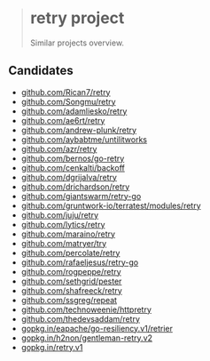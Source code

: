 > # retry project
>
> Similar projects overview.

## Candidates

- [github.com/Rican7/retry][]
- [github.com/Songmu/retry][]
- [github.com/adamliesko/retry][]
- [github.com/ae6rt/retry][]
- [github.com/andrew-plunk/retry][]
- [github.com/aybabtme/untilitworks][]
- [github.com/azr/retry][]
- [github.com/bernos/go-retry][]
- [github.com/cenkalti/backoff][]
- [github.com/dgrijalva/retry][]
- [github.com/drichardson/retry][]
- [github.com/giantswarm/retry-go][]
- [github.com/gruntwork-io/terratest/modules/retry][]
- [github.com/juju/retry][]
- [github.com/lytics/retry][]
- [github.com/maraino/retry][]
- [github.com/matryer/try][]
- [github.com/percolate/retry][]
- [github.com/rafaeljesus/retry-go][]
- [github.com/rogpeppe/retry][]
- [github.com/sethgrid/pester][]
- [github.com/shafreeck/retry][]
- [github.com/ssgreg/repeat][]
- [github.com/technoweenie/httpretry][]
- [github.com/thedevsaddam/retry][]
- [gopkg.in/eapache/go-resiliency.v1/retrier][]
- [gopkg.in/h2non/gentleman-retry.v2][]
- [gopkg.in/retry.v1][]

[github.com/Rican7/retry]:                         https://github.com/Rican7/retry/
[github.com/Songmu/retry]:                         https://github.com/Songmu/retry/
[github.com/adamliesko/retry]:                     https://github.com/adamliesko/retry/
[github.com/ae6rt/retry]:                          https://github.com/ae6rt/retry/
[github.com/andrew-plunk/retry]:                   https://github.com/andrew-plunk/retry/
[github.com/aybabtme/untilitworks]:                https://github.com/aybabtme/untilitworks/
[github.com/azr/retry]:                            https://github.com/azr/retry/
[github.com/bernos/go-retry]:                      https://github.com/bernos/go-retry/
[github.com/cenkalti/backoff]:                     https://github.com/cenkalti/backoff/
[github.com/dgrijalva/retry]:                      https://github.com/dgrijalva/retry/
[github.com/drichardson/retry]:                    https://github.com/drichardson/retry/
[github.com/giantswarm/retry-go]:                  https://github.com/giantswarm/retry-go/
[github.com/gruntwork-io/terratest/modules/retry]: https://github.com/gruntwork-io/terratest/
[github.com/juju/retry]:                           https://github.com/juju/retry/
[github.com/lytics/retry]:                         https://github.com/lytics/retry/
[github.com/maraino/retry]:                        https://github.com/maraino/retry/
[github.com/matryer/try]:                          https://github.com/matryer/try/
[github.com/percolate/retry]:                      https://github.com/percolate/retry/
[github.com/rafaeljesus/retry-go]:                 https://github.com/rafaeljesus/retry-go/
[github.com/rogpeppe/retry]:                       https://github.com/rogpeppe/retry/
[github.com/sethgrid/pester]:                      https://github.com/sethgrid/pester/
[github.com/shafreeck/retry]:                      https://github.com/shafreeck/retry/
[github.com/ssgreg/repeat]:                        https://github.com/ssgreg/repeat/
[github.com/technoweenie/httpretry]:               https://github.com/technoweenie/httpretry/
[github.com/thedevsaddam/retry]:                   https://github.com/thedevsaddam/retry/
[gopkg.in/eapache/go-resiliency.v1/retrier]:       https://github.com/eapache/go-resiliency/
[gopkg.in/h2non/gentleman-retry.v2]:               https://github.com/h2non/gentleman-retry/
[gopkg.in/retry.v1]:                               https://github.com/go-retry/retry/
